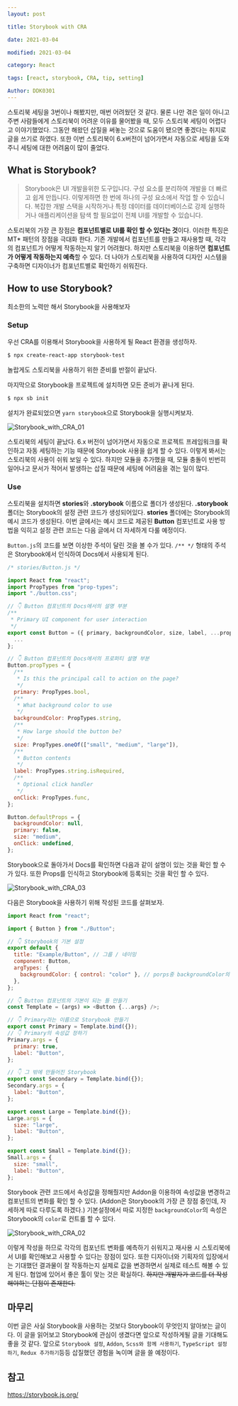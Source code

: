 ```yaml
---
layout: post

title: Storybook with CRA

date: 2021-03-04

modified: 2021-03-04

category: React

tags: [react, storybook, CRA, tip, setting]

Author: DDK0301
---
```


스토리북 세팅을 3번이나 해봤지만, 매번 어려웠던 것 같다. 물론 나만 겪은 일이 아니고 주변 사람들에게 스토리북이 어려운 이유를 물어봤을 때, 모두 스토리북 세팅이 어렵다고 이야기했었다. 그동안 해왔던 삽질을 써놓는 것으로 도움이 됐으면 좋겠다는 취지로 글을 쓰기로 하였다. 또한 이번 스토리북이 6.x버전이 넘어가면서 자동으로 세팅을 도와주니 세팅에 대한 어려움이 많이 줄었다. 

## What is Storybook?

> Storybook은 UI 개발을위한 도구입니다. 구성 요소를 분리하여 개발을 더 빠르고 쉽게 만듭니다. 이렇게하면 한 번에 하나의 구성 요소에서 작업 할 수 있습니다. 복잡한 개발 스택을 시작하거나 특정 데이터를 데이터베이스로 강제 실행하거나 애플리케이션을 탐색 할 필요없이 전체 UI를 개발할 수 있습니다.

스토리북의 가장 큰 장점은 **컴포넌트별로 UI를 확인 할 수 있다는 것**이다. 이러한 특징은 MT* 패턴의 장점을 극대화 한다. 기존 개발에서 컴포넌트를 만들고 재사용할 때, 각각의 컴포넌트가 어떻게 작동하는지 알기 어려웠다. 하지만 스토리북을 이용하면 **컴포넌트가 어떻게 작동하는지 예측**할 수 있다. 더 나아가 스토리북을 사용하여 디자인 시스템을 구축하면 디자이너가 컴포넌트별로 확인하기 쉬워진다. 

## How to use Storybook?

최소한의 노력만 해서 Storybook을 사용해보자

### Setup

우선 CRA를 이용해서 Storybook을 사용하게 될 React 환경을 생성하자.

```bash
$ npx create-react-app storybook-test
```

놀랍게도 스토리북을 사용하기 위한 준비를 반절이 끝났다.

마지막으로 Storybook을 프로젝트에 설치하면 모든 준비가 끝나게 된다.

```bash
$ npx sb init
```

설치가 완료되었으면 `yarn storybook`으로 Storybook을 실행시켜보자.

![Storybook_with_CRA_01](https://drive.google.com/uc?id=1mwhbLiceOYPW40S7lNel99x5UILfX3WS)

스토리북의 세팅이 끝났다. 6.x 버전이 넘어가면서 자동으로 프로젝트 프레임워크를 확인하고 자동 세팅하는 기능 때문에 Storybook 사용을 쉽게 할 수 있다. 이렇게 봐서는 스토리북의 사용이 쉬워 보일 수 있다. 하지만 모듈을 추가했을 때, 모듈 충돌이 빈번히 일어나고 문서가 적어서 발생하는 삽질 때문에 세팅에 어려움을 겪는 일이 많다.

### Use

스토리북을 설치하면 **stories**와 **.storybook** 이름으로 폴더가 생성된다. **.storybook** 폴더는 Storybook의 설정 관련 코드가 생성되어있다.  **stories** 폴더에는 Storybook의 예시 코드가 생성된다. 이번 글에서는 예시 코드로 제공된 **Button** 컴포넌트로 사용 방법을 익히고 설정 관련 코드는 다음 글에서 더 자세하게 다룰 예정이다.

`Button.js`의 코드를 보면 이상한 주석이 달린 것을 볼 수가 있다. `/** */` 형태의 주석은 Storybook에서 인식하여 Docs에서 사용되게 된다.

```js
/* stories/Button.js */ 

import React from "react";
import PropTypes from "prop-types";
import "./button.css";

// 👇 Button 컴포넌트의 Docs에서의 설명 부분
/**
 * Primary UI component for user interaction
 */
export const Button = ({ primary, backgroundColor, size, label, ...props }) => {
  ...
};

// 👇 Button 컴포넌트의 Docs에서의 프로퍼티 설명 부분
Button.propTypes = {
  /**
   * Is this the principal call to action on the page?
   */
  primary: PropTypes.bool,
  /**
   * What background color to use
   */
  backgroundColor: PropTypes.string,
  /**
   * How large should the button be?
   */
  size: PropTypes.oneOf(["small", "medium", "large"]),
  /**
   * Button contents
   */
  label: PropTypes.string.isRequired,
  /**
   * Optional click handler
   */
  onClick: PropTypes.func,
};

Button.defaultProps = {
  backgroundColor: null,
  primary: false,
  size: "medium",
  onClick: undefined,
};
```

Storybook으로 돌아가서 Docs를 확인하면 다음과 같이 설명이 있는 것을 확인 할 수가 있다. 또한 Props를 인식하고 Storybook에 등록되는 것을 확인 할 수 있다.

![Storybook_with_CRA_03](https://drive.google.com/uc?id=1ApmE3YD4mpj27Ie7ou0SKvz-Ul300Sjy)

다음은 Storybook을 사용하기 위해 작성된 코드를 살펴보자.

```js
import React from "react";

import { Button } from "./Button";

// 👇 Storybook의 기본 설정
export default {
  title: "Example/Button", // 그룹 / 네이밍
  component: Button,
  argTypes: {
    backgroundColor: { control: "color" }, // porps중 backgroundColor의 컨트롤을 color로 사용
  },
};

// 👇 Button 컴포넌트의 기본이 되는 틀 만들기
const Template = (args) => <Button {...args} />;

// 👇 Primary라는 이름으로 Storybook 만들기
export const Primary = Template.bind({});
// 👇 Primary의 속성값 정하기
Primary.args = {
  primary: true,
  label: "Button",
};

// 👇 그 밖에 만들어진 Storybook
export const Secondary = Template.bind({});
Secondary.args = {
  label: "Button",
};

export const Large = Template.bind({});
Large.args = {
  size: "large",
  label: "Button",
};

export const Small = Template.bind({});
Small.args = {
  size: "small",
  label: "Button",
};
```

Storybook 관련 코드에서 속성값을 정해줬지만 Addon을 이용하여 속성값을 변경하고 컴포넌트의 변화를 확인 할 수 있다. (Addon은 Storybook의 가장 큰 장점 중인데, 자세하게 따로 다루도록 하겠다.) 기본설정에서 따로 지정한 `backgroundColor`의 속성은 Storybook의 `color`로 컨트롤 할 수 있다.

![Storybook_with_CRA_02](https://drive.google.com/uc?id=1iVQjwPe0T004Y9en-x5X5AWAzIta9CzK)

이렇게 작성을 하므로 각각의 컴포넌트 변화를 예측하기 쉬워지고 재사용 시 스토리북에서 UI를 확인해보고 사용할 수 있다는 장점이 있다. 또한 디자이너와 기획자의 입장에서는 기대했던 결과물이 잘 작동하는지 실제로 값을 변경하면서 실제로 테스트 해볼 수 있게 된다. 협업에 있어서 좋은 툴이 맞는 것은 확실하다. ~~하지만 개발자가 코드를 더 작성해야하는 단점이 존재한다.~~

## 마무리

이번 글은 사실 Storybook을 사용하는 것보다 Storybook이 무엇인지 알아보는 글이다. 이 글을 읽어보고 Storybook에 관심이 생겼다면 앞으로 작성하게될 글을 기대해도 좋을 것 같다. 앞으로 `Storybook 설정`, `Addon`, `Scss와 함께 사용하기`, `TypeScript 설정하기`, `Redux 추가하기`등등 삽질했던 경험을 녹이며 글을 쓸 예정이다.

## 참고

https://storybook.js.org/